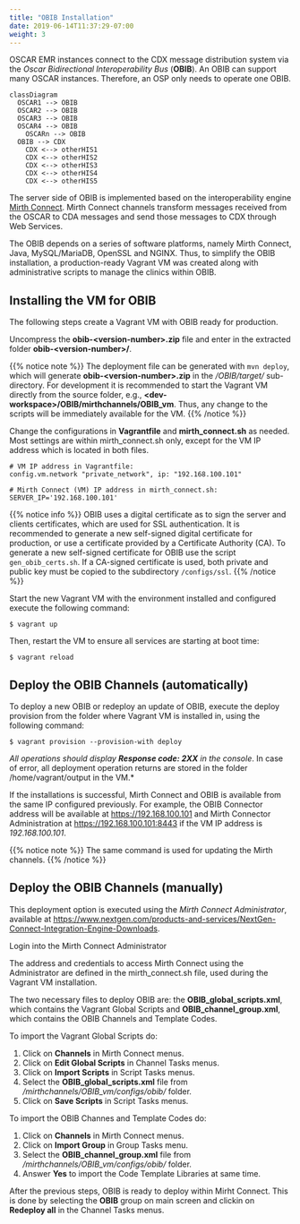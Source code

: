 ```yaml
---
title: "OBIB Installation"
date: 2019-06-14T11:37:29-07:00
weight: 3
---
```


OSCAR EMR instances connect to the CDX message distribution system via the *Oscar Bidirectional Interoperability Bus* (**OBIB**). An OBIB can support many OSCAR instances. Therefore, an OSP only needs to operate one OBIB.

```mermaid
classDiagram
  OSCAR1 --> OBIB
  OSCAR2 --> OBIB
  OSCAR3 --> OBIB
  OSCAR4 --> OBIB
    OSCARn --> OBIB
  OBIB --> CDX
    CDX <--> otherHIS1
    CDX <--> otherHIS2
    CDX <--> otherHIS3
    CDX <--> otherHIS4
    CDX <--> otherHIS5
```

The server side of OBIB is implemented based on the interoperability engine [Mirth Connect](http://wiki.patesco.ca/doku.php?id=hl7:mirth:tutorial). Mirth Connect channels transform messages received from the OSCAR to CDA messages and send those messages to CDX through Web Services.

The OBIB depends on a series of software platforms, namely Mirth Connect, Java, MySQL/MariaDB, OpenSSL and NGINX. Thus, to simplify the OBIB installation, a production-ready Vagrant VM was created along with administrative scripts to manage the clinics within OBIB.

## Installing the VM for OBIB

The following steps create a Vagrant VM with OBIB ready for production.

Uncompress the **obib-&lt;version-number&gt;.zip** file and enter in the extracted folder **obib-&lt;version-number&gt;/**.

{{% notice note %}}
The deployment file can be generated with  ``mvn deploy``, which will generate **obib-&lt;version-number&gt;.zip** in the */OBIB/target/* sub-directory.
For development it is recommended to start the Vagrant VM directly from the source folder, e.g., **&lt;dev-workspace&gt;/OBIB/mirthchannels/OBIB_vm**. Thus, any change to the scripts will be immediately available for the VM.
{{% /notice %}}

Change the configurations in **Vagrantfile** and **mirth_connect.sh** as needed. Most settings are within mirth_connect.sh only, except for the VM IP address which is located in both files.

```
# VM IP address in Vagrantfile:
config.vm.network "private_network", ip: "192.168.100.101"

# Mirth Connect (VM) IP address in mirth_connect.sh:
SERVER_IP='192.168.100.101'
```

{{% notice info %}}
OBIB uses a digital certificate as to sign the server and clients certificates, which are used for SSL authentication. It is recommended to generate a new self-signed digital certificate for production, or use a certificate provided by a Certificate Authority (CA). To generate a new self-signed certificate for OBIB use the script ``gen_obib_certs.sh``. If a CA-signed certificate is used, both private and public key must be copied to the subdirectory ``/configs/ssl``.
{{% /notice %}}

Start the new Vagrant VM with the environment installed and configured execute the following command:

```
$ vagrant up
```

Then, restart the VM to ensure all services are starting at boot time:

```
$ vagrant reload
```

## Deploy the OBIB Channels (automatically)

To deploy a new OBIB or redeploy an update of OBIB, execute the deploy provision from the folder where Vagrant VM is installed in, using the following command:

```
$ vagrant provision --provision-with deploy
```

*All operations should display **Response code: 2XX** in the console*. In case of error, all deployment operation returns are stored in the folder /home/vagrant/output in the VM.*

If the installations is successful, Mirth Connect and OBIB is available from the same IP configured previously. For example, the OBIB Connector address will be available at https://192.168.100.101 and Mirth Connector Administration at https://192.168.100.101:8443 if the VM IP address is *192.168.100.101*.

{{% notice note %}}
The same command is used for updating the Mirth channels.
{{% /notice %}}


## Deploy the OBIB Channels (manually)

This deployment option is executed using the *Mirth Connect Administrator*, available at https://www.nextgen.com/products-and-services/NextGen-Connect-Integration-Engine-Downloads.

Login into the Mirth Connect Administrator

[//]: # "TODO add image of Laucher?"

The address and credentials to access Mirth Connect using the Administrator are defined in the mirth_connect.sh file, used during the Vagrant VM installation.

[//]: # "TODO add image of Laucher Login?"

The two necessary files to deploy OBIB are: the **OBIB_global_scripts.xml**, which contains the Vagrant Global Scripts and **OBIB_channel_group.xml**, which contains the OBIB Channels and Template Codes.

[//]: # "TODO add image of Mirth Main screen?"

To import the Vagrant Global Scripts do:

1. Click on **Channels** in Mirth Connect menus.
3. Click on **Edit Global Scripts** in Channel Tasks menus.
4. Click on **Import Scripts** in Script Tasks menus.
5. Select the **OBIB_global_scripts.xml** file from */mirthchannels/OBIB_vm/configs/obib/* folder.
6. Click on **Save Scripts** in Script Tasks menus.

To import the OBIB Channes and Template Codes do:

1. Click on **Channels** in Mirth Connect menus.
2. Click on **Import Group** in Group Tasks menu.
3. Select the **OBIB_channel_group.xml** file from */mirthchannels/OBIB_vm/configs/obib/* folder.
4. Answer **Yes** to import the Code Template Libraries at same time.

After the previous steps, OBIB is ready to deploy within Mirht Connect. This is done by selecting the **OBIB** group on main screen and clickin on **Redeploy all** in the Channel Tasks menus.
